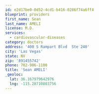 ```yaml
---
id: e2d17be0-0d52-4cd1-b416-0286f74a6ff4
blueprint: providers
first_name: Sean
last_name: AMELI
license: M.D.
services:
  - cardiovascular-diseases
category: doctors
address: '400 S Rampart Blvd  Ste 240'
city: 'Las Vegas'
state: NV
zip: '891455742'
phone: 702-906-1100
title: 'Sean AMELI'
_geoloc:
  lat: 36.167979642976
  lng: -115.28710803756
---
```

